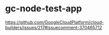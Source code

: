 # gc-node-test-app

https://github.com/GoogleCloudPlatform/cloud-builders/issues/217#issuecomment-370465712